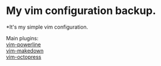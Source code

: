 My vim configuration backup.    
====
*It's my simple vim configuration.

Main plugins:    
[vim-powerline](https://github.com/Lokaltog/vim-powerline)     
[vim-makedown](https://github.com/plasticboy/vim-markdown)   
[vim-octopress](https://github.com/tangledhelix/vim-octopress)   
